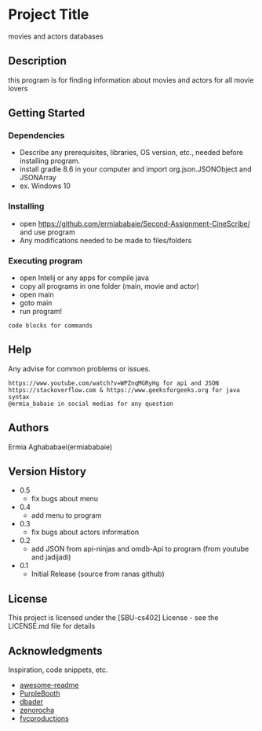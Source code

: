 # Project Title

movies and actors databases

## Description

this program is for finding information about movies and actors for all movie lovers

## Getting Started

### Dependencies

* Describe any prerequisites, libraries, OS version, etc., needed before installing program.
* install gradle 8.6 in your computer and import org.json.JSONObject and JSONArray
* ex. Windows 10

### Installing

* open https://github.com/ermiababaie/Second-Assignment-CineScribe/ and use program
* Any modifications needed to be made to files/folders

### Executing program

* open Intelij or any apps for compile java
* copy all programs in one folder (main, movie and actor)
* open main
* goto main
* run program!
```
code blocks for commands
```

## Help

Any advise for common problems or issues.
```
https://www.youtube.com/watch?v=WPZnqMGRyHg for api and JSON
https://stackoverflow.com & https://www.geeksforgeeks.org for java syntax
@ermia_babaie in social medias for any question
```

## Authors

Ermia Aghababaei(ermiababaie)

## Version History

* 0.5
    * fix bugs about menu
* 0.4
    * add menu to program
* 0.3
    * fix bugs about actors information
* 0.2
    * add JSON from api-ninjas and omdb-Api to program (from youtube and jadijadi)
* 0.1
    * Initial Release (source from ranas github)

## License

This project is licensed under the [SBU-cs402] License - see the LICENSE.md file for details

## Acknowledgments

Inspiration, code snippets, etc.
* [awesome-readme](https://github.com/matiassingers/awesome-readme)
* [PurpleBooth](https://gist.github.com/PurpleBooth/109311bb0361f32d87a2)
* [dbader](https://github.com/dbader/readme-template)
* [zenorocha](https://gist.github.com/zenorocha/4526327)
* [fvcproductions](https://gist.github.com/fvcproductions/1bfc2d4aecb01a834b46)
